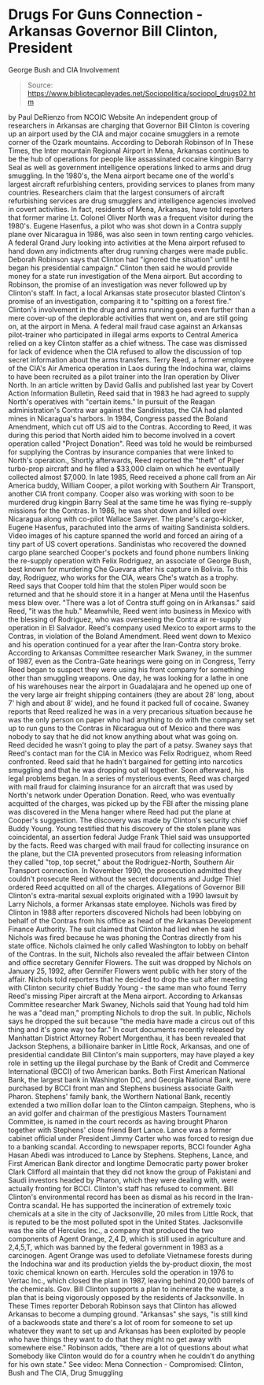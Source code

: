 # Drugs For Guns Connection - Arkansas Governor Bill Clinton, President 
George Bush and CIA Involvement

> Source: https://www.bibliotecapleyades.net/Sociopolitica/sociopol_drugs02.htm

by Paul DeRienzo
from
NCOIC
Website
An independent group of researchers in Arkansas
are charging that Governor Bill Clinton is covering up an airport
used by the CIA and major cocaine smugglers in a remote corner of the Ozark
mountains.
According to Deborah Robinson of In
These Times, the Inter mountain Regional Airport in Mena, Arkansas
continues to be the hub of operations for people like assassinated cocaine
kingpin Barry Seal as well as government intelligence operations
linked to arms and drug smuggling.
In the 1980's, the Mena airport became one of the world's largest aircraft
refurbishing centers, providing services to planes from many countries.
Researchers claim that the largest consumers of aircraft refurbishing
services are drug smugglers and intelligence agencies involved in covert
activities. In fact, residents of Mena, Arkansas, have told reporters that
former marine Lt. Colonel Oliver North was a frequent visitor during
the 1980's.
Eugene Hasenfus, a pilot who was shot
down in a Contra supply plane over Nicaragua in 1986, was also seen in town
renting cargo vehicles.
A federal Grand Jury looking into activities at the Mena airport refused to
hand down any indictments after drug running charges were made public.
Deborah Robinson says that Clinton had "ignored the situation" until he
began his presidential campaign." Clinton then said he would provide money
for a state run investigation of the Mena airport.
But according to Robinson, the promise of an
investigation was never followed up by Clinton's staff. In fact, a local
Arkansas state prosecutor blasted Clinton's promise of an investigation,
comparing it to "spitting on a forest fire."
Clinton's involvement in the drug and arms running goes even further than a
mere cover-up of the deplorable activities that went on, and are still going
on, at the airport in Mena. A federal mail fraud case against an Arkansas
pilot-trainer who participated in illegal arms exports to Central America
relied on a key Clinton staffer as a chief witness. The case was dismissed
for lack of evidence when the CIA refused to allow the discussion of top
secret information about the arms transfers.
Terry Reed, a former employee of the CIA's Air America operation in
Laos during the Indochina war, claims to have been recruited as a pilot
trainer into the Iran operation by Oliver North. In an article written by
David Gallis and published last year by Covert Action Information
Bulletin, Reed said that in 1983 he had agreed to supply North's
operatives with "certain items."
In pursuit of the Reagan administration's Contra war against the
Sandinistas, the CIA had planted mines in Nicaragua's harbors. In 1984,
Congress passed the Boland Amendment, which cut off US aid to the Contras.
According to Reed, it was during this period that North aided him to become
involved in a covert operation called "Project Donation". Reed was told he
would be reimbursed for supplying the Contras by insurance companies that
were linked to North's operation.,
Shortly afterwards, Reed reported the "theft" of Piper turbo-prop aircraft
and he filed a $33,000 claim on which he eventually collected almost $7,000.
In late 1985, Reed received a phone call from an Air America buddy,
William Cooper, a pilot working with Southern Air Transport, another
CIA front company. Cooper also was working with soon to be murdered drug
kingpin Barry Seal at the same time he was flying re-supply missions for the
Contras.
In 1986, he was shot down and killed over Nicaragua along with
co-pilot Wallace Sawyer. The plane's cargo-kicker, Eugene Hasenfus,
parachuted into the arms of waiting Sandinista soldiers.
Video images of his capture spanned the world
and forced an airing of a tiny part of US covert operations.
Sandinistas who recovered the downed cargo plane searched Cooper's pockets
and found phone numbers linking the re-supply operation with Felix
Rodriguez, an associate of George Bush, best known for murdering
Che Guevara after his capture in Bolivia. To this day, Rodriguez, who works
for the CIA, wears Che's watch as a trophy.
Reed says that Cooper told him that the stolen Piper would soon be returned
and that he should store it in a hanger at Mena until the Hasenfus mess blew
over.
"There was a lot of Contra stuff going on in
Arkansas." said Reed, "it was the hub."
Meanwhile, Reed went into business in Mexico
with the blessing of Rodriguez, who was overseeing the Contra air re-supply
operation in El Salvador. Reed's company used Mexico to export arms to the
Contras, in violation of the Boland Amendment. Reed went down to Mexico and
his operation continued for a year after the Iran-Contra story broke.
According to Arkansas Committee researcher Mark Swaney, in the summer
of 1987, even as the Contra-Gate hearings were going on in Congress,
Terry Reed began to suspect they were using his front company for
something other than smuggling weapons. One day, he was looking for a lathe
in one of his warehouses near the airport in Guadalajara and he opened up
one of the very large air freight shipping containers (they are about 28'
long, about 7' high and about 8' wide), and he found it packed full of
cocaine.
Swaney reports that Reed realized he was in a very precarious situation
because he was the only person on paper who had anything to do with the
company set up to run guns to the Contras in Nicaragua out of Mexico and
there was nobody to say that he did not know anything about what was going
on. Reed decided he wasn't going to play the part of a patsy.
Swaney says that Reed's contact man for the CIA in Mexico was Felix
Rodriguez, whom Reed confronted. Reed said that he hadn't bargained for
getting into narcotics smuggling and that he was dropping out all together.
Soon afterward, his legal problems began.
In a series of mysterious events, Reed was charged with mail fraud for
claiming insurance for an aircraft that was used by North's network under
Operation Donation. Reed, who was eventually acquitted of the charges, was
picked up by the FBI after the missing plane was discovered in the Mena
hanger where Reed had put the plane at Cooper's suggestion. The discovery
was made by Clinton's security chief Buddy Young.
Young testified that his discovery of the stolen
plane was coincidental, an assertion federal Judge Frank Thiel said
was unsupported by the facts.
Reed was charged with mail fraud for collecting insurance on the plane, but
the CIA prevented prosecutors from releasing information they called "top,
top secret," about the Rodriguez-North, Southern Air Transport connection.
In November 1990, the prosecution admitted they couldn't prosecute Reed
without the secret documents and Judge Thiel ordered Reed acquitted on all
of the charges.
Allegations of Governor Bill Clinton's extra-marital sexual exploits
originated with a 1990 lawsuit by Larry Nichols, a former Arkansas
state employee. Nichols was fired by Clinton in 1988 after reporters
discovered Nichols had been lobbying on behalf of the Contras from his
office as head of the Arkansas Development Finance Authority.
The suit claimed that Clinton had lied when he said Nichols was fired
because he was phoning the Contras directly from his state office. Nichols
claimed he only called Washington to lobby on behalf of the Contras. In the
suit, Nichols also revealed the affair between Clinton and office secretary
Gennifer Flowers.
The suit was dropped by Nichols on January 25, 1992, after Gennifer Flowers
went public with her story of the affair. Nichols told reporters that he
decided to drop the suit after meeting with Clinton security chief Buddy
Young - the same man who found Terry Reed's missing Piper aircraft at the
Mena airport.
According to Arkansas Committee researcher Mark Swaney, Nichols said
that Young had told him he was a "dead man," prompting Nichols to drop the
suit. In public, Nichols says he dropped the suit because "the media have
made a circus out of this thing and it's gone way too far."
In court documents recently released by Manhattan District Attorney Robert
Morgenthau, it has been revealed that Jackson Stephens, a billionaire
banker in Little Rock, Arkansas, and one of presidential candidate Bill
Clinton's main supporters, may have played a key role in setting up the
illegal purchase by the Bank of Credit and Commerce International (BCCI)
of two American banks.
Both First American National Bank, the largest bank in Washington DC,
and Georgia National Bank, were purchased by BCCI front man and
Stephens business associate Gaith Pharon. Stephens' family bank, the
Worthern National Bank, recently extended a two million dollar loan
to the Clinton campaign.
Stephens, who is an avid golfer and chairman of the prestigious Masters
Tournament Committee, is named in the court records as having brought
Pharon together with Stephens' close friend Bert Lance. Lance was a
former cabinet official under President Jimmy Carter who was forced
to resign due to a banking scandal.
According to newspaper reports, BCCI founder Agha Hasan Abedi was
introduced to Lance by Stephens. Stephens, Lance, and First American Bank
director and longtime Democratic party power broker Clark Clifford all
maintain that they did not know the group of Pakistani and Saudi investors
headed by Pharon, which they were dealing with, were actually fronting for
BCCI. Clinton's staff has refused to comment.
Bill Clinton's environmental record has been as dismal as his record in the
Iran-Contra scandal.
He has supported the incineration of extremely
toxic chemicals at a site in the city of Jacksonville, 20 miles from Little
Rock, that is reputed to be the most polluted spot in the United States.
Jacksonville was the site of Hercules Inc., a company that produced the two
components of Agent Orange, 2,4 D, which is still used in agriculture and
2,4,5,T, which was banned by the federal government in 1983 as a carcinogen.
Agent Orange was used to defoliate Vietnamese
forests during the Indochina war and its production yields the by-product
dioxin, the most toxic chemical known on earth.
Hercules sold the operation in 1976 to Vertac Inc., which closed the plant
in 1987, leaving behind 20,000 barrels of the chemicals. Gov. Bill Clinton
supports a plan to incinerate the waste, a plan that is being vigorously
opposed by the residents of Jacksonville.
In These Times reporter Deborah Robinson says that Clinton has
allowed Arkansas to become a dumping ground.
"Arkansas" she says, "is still kind of a
backwoods state and there's a lot of room for someone to set up whatever
they want to set up and Arkansas has been exploited by people who have
things they want to do that they might no get away with somewhere else."
Robinson adds,
"there are a lot of questions about what
Somebody like Clinton would do for a country when he couldn't do
anything for his own state."
See video:
Mena
Connection - Compromised: Clinton, Bush and The CIA, Drug Smuggling
